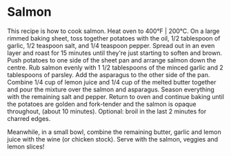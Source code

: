 # Salmon 
This recipe is how to cook salmon.
Heat oven to 400°F | 200°C. On a large rimmed baking sheet, toss together potatoes with the oil, 1/2 tablespoon of garlic, 1/2 teaspoon salt, and 1/4 teaspoon pepper. Spread out in an even layer and roast for 15 minutes until they're just starting to soften and brown.
Push potatoes to one side of the sheet pan and arrange salmon down the centre. Rub salmon evenly with 1 1/2 tablespoons of the minced garlic and 2 tablespoons of parsley. Add the asparagus to the other side of the pan. 
Combine 1/4 cup of lemon juice and 1/4 cup of the melted butter together and pour the mixture over the salmon and asparagus. Season everything with the remaining salt and pepper.
Return to oven and continue baking until the potatoes are golden and fork-tender and the salmon is opaque throughout, (about 10 minutes). Optional: broil in the last 2 minutes for charred edges. 

Meanwhile, in a small bowl, combine the remaining butter, garlic and lemon juice with the wine (or chicken stock). Serve with the salmon, veggies and lemon slices!

